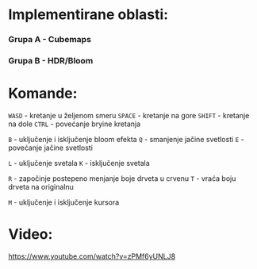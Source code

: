 # Implementirane oblasti:

### Grupa A - Cubemaps
### Grupa B - HDR/Bloom


# Komande:

`WASD` - kretanje u željenom smeru
`SPACE` - kretanje na gore
`SHIFT` - kretanje na dole
`CTRL` - povećanje bryine kretanja

`B` - uključenje i isključenje bloom efekta
`Q` - smanjenje jačine svetlosti
`E` - povećanje jačine svetlosti

`L` - uključenje svetala
`K` - isključenje svetala

`R` - započinje postepeno menjanje boje drveta u crvenu
`T` - vraća boju drveta na originalnu

`M` - uključenje i isključenje kursora


# Video:
https://www.youtube.com/watch?v=zPMf6yUNLJ8